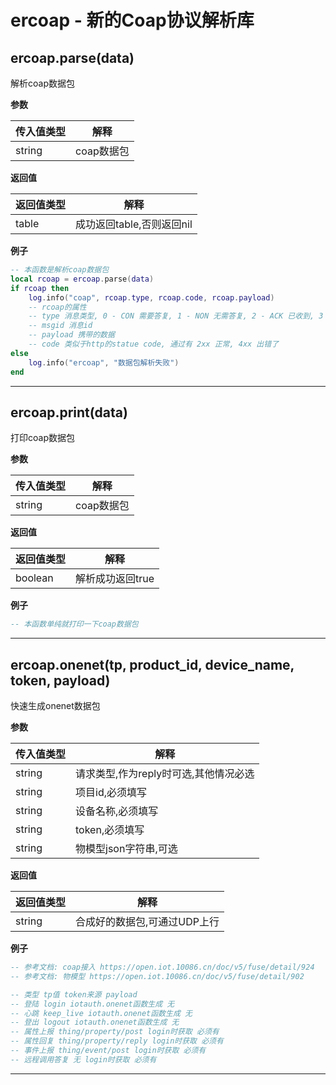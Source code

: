 # ercoap - 新的Coap协议解析库

## ercoap.parse(data)



解析coap数据包

**参数**

|传入值类型|解释|
|-|-|
|string|coap数据包|

**返回值**

|返回值类型|解释|
|-|-|
|table|成功返回table,否则返回nil|

**例子**

```lua
-- 本函数是解析coap数据包
local rcoap = ercoap.parse(data)
if rcoap then
    log.info("coap", rcoap.type, rcoap.code, rcoap.payload)
    -- rcoap的属性
    -- type 消息类型, 0 - CON 需要答复, 1 - NON 无需答复, 2 - ACK 已收到, 3 - RST 出错了
    -- msgid 消息id
    -- payload 携带的数据
    -- code 类似于http的statue code, 通过有 2xx 正常, 4xx 出错了
else
    log.info("ercoap", "数据包解析失败")
end

```

---

## ercoap.print(data)



打印coap数据包

**参数**

|传入值类型|解释|
|-|-|
|string|coap数据包|

**返回值**

|返回值类型|解释|
|-|-|
|boolean|解析成功返回true|

**例子**

```lua
-- 本函数单纯就打印一下coap数据包

```

---

## ercoap.onenet(tp, product_id, device_name, token, payload)



快速生成onenet数据包

**参数**

|传入值类型|解释|
|-|-|
|string|请求类型,作为reply时可选,其他情况必选|
|string|项目id,必须填写|
|string|设备名称,必须填写|
|string|token,必须填写|
|string|物模型json字符串,可选|

**返回值**

|返回值类型|解释|
|-|-|
|string|合成好的数据包,可通过UDP上行|

**例子**

```lua
-- 参考文档: coap接入 https://open.iot.10086.cn/doc/v5/fuse/detail/924
-- 参考文档: 物模型 https://open.iot.10086.cn/doc/v5/fuse/detail/902

-- 类型 tp值 token来源 payload
-- 登陆 login iotauth.onenet函数生成 无
-- 心跳 keep_live iotauth.onenet函数生成 无
-- 登出 logout iotauth.onenet函数生成 无
-- 属性上报 thing/property/post login时获取 必须有
-- 属性回复 thing/property/reply login时获取 必须有
-- 事件上报 thing/event/post login时获取 必须有
-- 远程调用答复 无 login时获取 必须有

```

---


